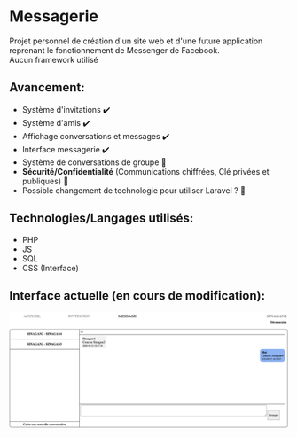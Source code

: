 # Messagerie
Projet personnel de création d'un site web et d'une future application reprenant le fonctionnement de Messenger de Facebook.  
Aucun framework utilisé

## Avancement:  
* Système d'invitations :heavy_check_mark:  
* Système d'amis :heavy_check_mark:  
* Affichage conversations et messages :heavy_check_mark:  
* Interface messagerie :heavy_check_mark:  
* Système de conversations de groupe :construction:  
* **Sécurité/Confidentialité** (Communications chiffrées, Clé privées et publiques) :construction:  
* Possible changement de technologie pour utiliser Laravel ? :construction:  

## Technologies/Langages utilisés:  
* PHP   
* JS  
* SQL  
* CSS (Interface)


## Interface actuelle (en cours de modification):  
![Test Image 4](https://github.com/juju78660/Messagerie/blob/master/screen_messagerie1.png)
